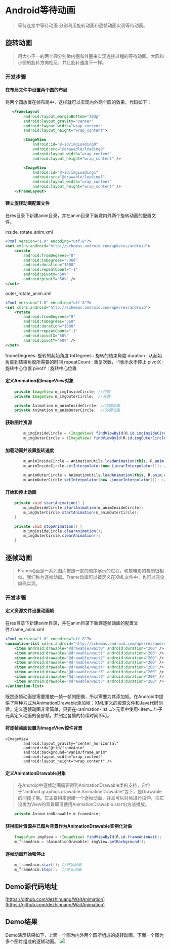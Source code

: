 # Android等待动画
> 等待连接中等待动画
> 分别利用旋转动画和逐帧动画实现等待动画。


## 旋转动画
> 用大小不一的两个圆分别做内圈和外圈来实现连接过程的等待动画。大圆和小圆的旋转方向相反，并且旋转速度不一样。

### 开发步骤

#### 在布局文件中设置两个圆的布局
将两个圆放置在帧布局中，这样就可以实现内外两个圆的效果。代码如下：
``` xml
   <FrameLayout
        android:layout_marginBottom="20dp"
        android:layout_gravity="center"
        android:layout_width="wrap_content"
        android:layout_height="wrap_content">

        <ImageView
            android:id="@+id/imgLoading0"
            android:src="@drawable/loading0"
            android:layout_width="wrap_content"
            android:layout_height="wrap_content" />

        <ImageView
            android:id="@+id/imgLoading1"
            android:src="@drawable/loading1"
            android:layout_width="wrap_content"
            android:layout_height="wrap_content" />
    </FrameLayout>
```

#### 建立旋转动画配置文件
在res目录下新建anim目录，并在anim目录下新建内外两个旋转动画的配置文件。

inside_rotate_anim.xml
``` xml
<?xml version="1.0" encoding="utf-8"?>
<set xmlns:android="http://schemas.android.com/apk/res/android">
    <rotate
        android:fromDegrees="0"
        android:toDegrees="-360"
        android:duration="1000"
        android:repeatCount="-1"
        android:pivotX="50%"
        android:pivotY="50%" />
</set>
```

outer_rotate_anim.xml
``` xml 
<?xml version="1.0" encoding="utf-8"?>
<set xmlns:android="http://schemas.android.com/apk/res/android">
    <rotate
        android:fromDegrees="0"
        android:toDegrees="360"
        android:duration="1500"
        android:repeatCount="-1"
        android:pivotX="50%"
        android:pivotY="50%" />
</set>
```

fromeDegrees: 旋转的起始角度
toDegrees   : 旋转的结束角度
duration    : 从起始角度到结束角度所需要的时间
repeatCount : 重复次数，-1表示永不停止
pivotX      : 旋转中心位置
pivotY      : 旋转中心位置

#### 定义Animation和ImageView对象
``` java
    private ImageView m_imgInsideCircle; //内圆
    private ImageView m_imgOuterCircle;  //外圆

    private Animation m_animInsideCircle; //内圆动画
    private Animation m_animOuterCircle;  //外圆动画
```

#### 获取图片资源
``` java
        m_imgInsideCircle = (ImageView) findViewById(R.id.imgInsideCircle);
        m_imgOuterCircle = (ImageView) findViewById(R.id.imgOuterCircle);
```

#### 加载动画并设置旋转速度
``` Java 
        m_animInsideCircle = AnimationUtils.loadAnimation(this, R.anim.inside_rotate_anim);
        m_animInsideCircle.setInterpolator(new LinearInterpolator()); //设置旋转速度为匀速

        m_animOuterCircle = AnimationUtils.loadAnimation(this, R.anim.outer_rotate_anim);
        m_animOuterCircle.setInterpolator(new LinearInterpolator()); //设置旋转速度为匀速
```

#### 开始和停止动画
``` java
    private void startAnimation() {
        m_imgInsideCircle.startAnimation(m_animInsideCircle);
        m_imgOuterCircle.startAnimation(m_animOuterCircle);
    }

    private void stopAnimation() {
        m_imgInsideCircle.clearAnimation();
        m_imgOuterCircle.clearAnimation();
    }
```





## 逐帧动画
> Frame动画是一系列图片按照一定的顺序展示的过程，和放电影的机制很相似，我们称为逐帧动画。Frame动画可以被定义在XML文件中，也可以完全编码实现。

### 开发步骤

#### 定义资源文件设置动画帧
在res目录下新建anim目录，并在anim目录下新建逐帧动画的配置文件:frame_anim.xml
``` xml
<?xml version="1.0" encoding="utf-8"?>
<animation-list xmlns:android="http://schemas.android.com/apk/res/android">
    <item android:drawable="@drawable/wait0" android:duration="200" />
    <item android:drawable="@drawable/wait1" android:duration="200" />
    <item android:drawable="@drawable/wait2" android:duration="200" />
    <item android:drawable="@drawable/wait3" android:duration="200" />
    <item android:drawable="@drawable/wait4" android:duration="200" />
    <item android:drawable="@drawable/wait5" android:duration="200" />
    <item android:drawable="@drawable/wait6" android:duration="200" />
    <item android:drawable="@drawable/wait7" android:duration="200" />
</animation-list>
```
既然逐帧动画是需要播放一帧一帧的图像，所以需要为其添加帧。在Android中提供了两种方式为AnimationDrawable添加帧：XML定义的资源文件和Java代码创建。定义逐帧动画非常简单，只要在<animation-list.../>元素中使用<item.../>子元素定义动画的全部帧，并制定各帧的持续时间即可。

#### 将逐帧动画设置为ImageView控件背景
```
<ImageView
        android:layout_gravity="center_horizontal"
        android:id="@+id/frameAnim"
        android:background="@anim/frame_anim"
        android:layout_width="wrap_content"
        android:layout_height="wrap_content" />
```

#### 定义AnimationDrawable对象
> 在Android中逐帧动画需要得到AnimationDrawable类的支持，它位于"android.graphics.drawable.AnimationDrawable"包下，是Drawable的间接子类。它主要用来创建一个逐帧动画，并且可以对帧进行拉伸，把它设置为View的背景即可使用AnimationDrawable.start()方法播放。
```java
    private AnimationDrawable m_frameAnim;
```

#### 获得图片资源并已图片背景作为AnimationDrawable实例化对象
``` java
    ImageView imgView = (ImageView) findViewById(R.id.frameAnimWait);
    m_frameAnim = (AnimationDrawable) imgView.getBackground();
```

#### 逐帧动画开始和停止
``` java
    m_frameAnim.start(); //开始动画
    m_frameAnim.stop();  //停止动画
```

## Demo源代码地址
[https://github.com/dezhihuang/WaitAnimation](https://github.com/dezhihuang/WaitAnimation)


## Demo结果
Demo演示结果如下，上面一个图为内外两个圆所组成的旋转动画，下面一个图为多个图片组成的逐帧动画。
![](./demo.png)

